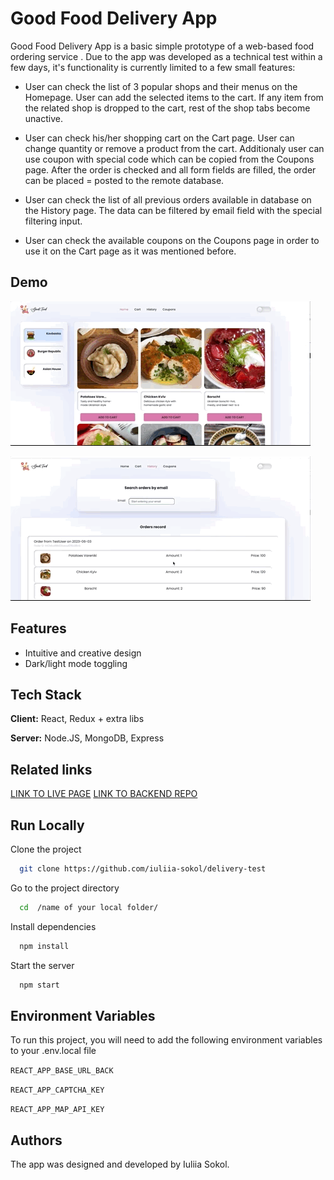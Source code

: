 
# Good Food Delivery App

Good Food Delivery App is a basic simple prototype of a web-based food ordering service
.
Due to the app was developed as a technical test within a few days, it's functionality is currently limited to a few small features: 
- User can check the list of 3 popular shops and their menus on the Homepage. User can add the selected items to the cart. If any item from the related shop is dropped to the cart, rest of the shop tabs become unactive. 

- User can check his/her shopping cart on the Cart page. User can change quantity or remove a product from the cart. 
Additionaly user can use coupon with special code which can be copied from the Coupons page.
After the order is checked and all form fields are filled, the order can be placed = posted to the remote database.

- User can check the list of all previous orders available in database on the History page. 
The data can be filtered by email field with the special filtering input. 

- User can check the available coupons on the Coupons page in order to use it on the Cart page as it was mentioned before. 


## Demo

![](demo1.gif)

![](demo2.gif)

## Features

- Intuitive and creative design
- Dark/light mode toggling

## Tech Stack

**Client:** React, Redux + extra libs

**Server:** Node.JS, MongoDB, Express

## Related links

[LINK TO LIVE PAGE](https://iuliia-sokol.github.io/delivery-test/cart)
[LINK TO BACKEND REPO](https://github.com/iuliia-sokol/delivery-test-back)

## Run Locally

Clone the project

```bash
  git clone https://github.com/iuliia-sokol/delivery-test
```

Go to the project directory

```bash
  cd  /name of your local folder/
```

Install dependencies

```bash
  npm install
```

Start the server

```bash
  npm start
```

## Environment Variables

To run this project, you will need to add the following environment variables to your .env.local file

`REACT_APP_BASE_URL_BACK`

`REACT_APP_CAPTCHA_KEY`

`REACT_APP_MAP_API_KEY`

## Authors

The app was designed and developed by Iuliia Sokol.
